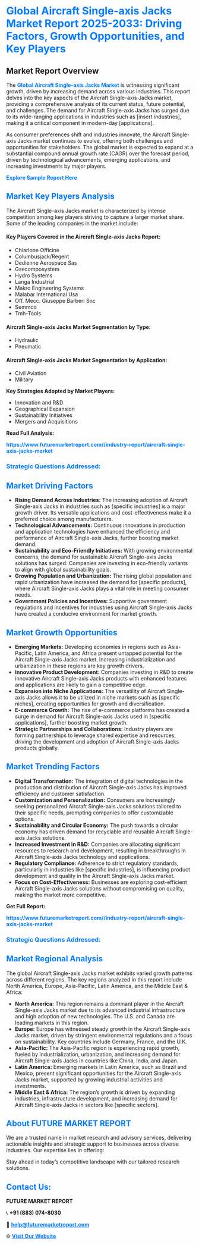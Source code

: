 <h1 style="color: #007BFF;">Global Aircraft Single-axis Jacks Market Report 2025-2033: Driving Factors, Growth Opportunities, and Key Players</h1>

<section id="overview">
<h2>Market Report Overview</h2>
<p>The <a href="https://www.futuremarketreport.com//industry-report/aircraft-single-axis-jacks-market" style="color: #007BFF; text-decoration: none;"><strong>Global Aircraft Single-axis Jacks Market</strong></a> is witnessing significant growth, driven by increasing demand across various industries. This report delves into the key aspects of the Aircraft Single-axis Jacks market, providing a comprehensive analysis of its current status, future potential, and challenges. The demand for Aircraft Single-axis Jacks has surged due to its wide-ranging applications in industries such as [insert industries], making it a critical component in modern-day [applications].</p>
<p>As consumer preferences shift and industries innovate, the Aircraft Single-axis Jacks market continues to evolve, offering both challenges and opportunities for stakeholders. The global market is expected to expand at a substantial compound annual growth rate (CAGR) over the forecast period, driven by technological advancements, emerging applications, and increasing investments by major players.</p>
</section>

<section id="overview">
<p><a href="https://www.futuremarketreport.com//request-sample/reportId=46010" style="color: #007BFF; text-decoration: none;"><strong>Explore Sample Report Here</strong></a></p>
</section>

<section id="key-players">
<h2 style="color: #007BFF;">Market Key Players Analysis</h2>
<p>The Aircraft Single-axis Jacks market is characterized by intense competition among key players striving to capture a larger market share. Some of the leading companies in the market include:</p>
<h4>Key Players Covered in the Aircraft Single-axis Jacks Report:</h4>
<ul><li>Chiarlone Officine</li><li>Columbusjack/Regent</li><li>Dedienne Aerospace Sas</li><li>Gsecomposystem</li><li>Hydro Systems</li><li>Langa Industrial</li><li>Makro Engineering Systems</li><li>Malabar International Usa</li><li>Off. Mecc. Giuseppe Barberi Snc</li><li>Semmco</li><li>Tmh-Tools</li></ul>
<h4>Aircraft Single-axis Jacks Market Segmentation by Type:</h4>
<ul><li>Hydraulic</li><li>Pneumatic</li></ul>

<h4>Aircraft Single-axis Jacks Market Segmentation by Application:</h4>
<ul><li>Civil Aviation</li><li>Military</li></ul>
<p><strong>Key Strategies Adopted by Market Players:</strong></p>
<ul>
<li>Innovation and R&D</li>
<li>Geographical Expansion</li>
<li>Sustainability Initiatives</li>
<li>Mergers and Acquisitions</li>
</ul>
</section>

<section>
<p><strong>Read Full Analysis: </strong></p><a href="https://www.futuremarketreport.com//industry-report/aircraft-single-axis-jacks-market" style="color: #007BFF; text-decoration: none;"><strong>https://www.futuremarketreport.com//industry-report/aircraft-single-axis-jacks-market</strong></a>
<h3 style="color: #007BFF;">Strategic Questions Addressed:</h3>
</section>

<section id="driving-factors">
<h2 style="color: #007BFF;">Market Driving Factors</h2>
<ul>
<li><strong>Rising Demand Across Industries:</strong> The increasing adoption of Aircraft Single-axis Jacks in industries such as [specific industries] is a major growth driver. Its versatile applications and cost-effectiveness make it a preferred choice among manufacturers.</li>
<li><strong>Technological Advancements:</strong> Continuous innovations in production and application technologies have enhanced the efficiency and performance of Aircraft Single-axis Jacks, further boosting market demand.</li>
<li><strong>Sustainability and Eco-Friendly Initiatives:</strong> With growing environmental concerns, the demand for sustainable Aircraft Single-axis Jacks solutions has surged. Companies are investing in eco-friendly variants to align with global sustainability goals.</li>
<li><strong>Growing Population and Urbanization:</strong> The rising global population and rapid urbanization have increased the demand for [specific products], where Aircraft Single-axis Jacks plays a vital role in meeting consumer needs.</li>
<li><strong>Government Policies and Incentives:</strong> Supportive government regulations and incentives for industries using Aircraft Single-axis Jacks have created a conducive environment for market growth.</li>
</ul>
</section>

<section id="growth-opportunities">
<h2 style="color: #007BFF;">Market Growth Opportunities</h2>
<ul>
<li><strong>Emerging Markets:</strong> Developing economies in regions such as Asia-Pacific, Latin America, and Africa present untapped potential for the Aircraft Single-axis Jacks market. Increasing industrialization and urbanization in these regions are key growth drivers.</li>
<li><strong>Innovative Product Development:</strong> Companies investing in R&D to create innovative Aircraft Single-axis Jacks products with enhanced features and applications are likely to gain a competitive edge.</li>
<li><strong>Expansion into Niche Applications:</strong> The versatility of Aircraft Single-axis Jacks allows it to be utilized in niche markets such as [specific niches], creating opportunities for growth and diversification.</li>
<li><strong>E-commerce Growth:</strong> The rise of e-commerce platforms has created a surge in demand for Aircraft Single-axis Jacks used in [specific applications], further boosting market growth.</li>
<li><strong>Strategic Partnerships and Collaborations:</strong> Industry players are forming partnerships to leverage shared expertise and resources, driving the development and adoption of Aircraft Single-axis Jacks products globally.</li>
</ul>
</section>

<section id="trending-factors">
<h2 style="color: #007BFF;">Market Trending Factors</h2>
<ul>
<li><strong>Digital Transformation:</strong> The integration of digital technologies in the production and distribution of Aircraft Single-axis Jacks has improved efficiency and customer satisfaction.</li>
<li><strong>Customization and Personalization:</strong> Consumers are increasingly seeking personalized Aircraft Single-axis Jacks solutions tailored to their specific needs, prompting companies to offer customizable options.</li>
<li><strong>Sustainability and Circular Economy:</strong> The push towards a circular economy has driven demand for recyclable and reusable Aircraft Single-axis Jacks solutions.</li>
<li><strong>Increased Investment in R&D:</strong> Companies are allocating significant resources to research and development, resulting in breakthroughs in Aircraft Single-axis Jacks technology and applications.</li>
<li><strong>Regulatory Compliance:</strong> Adherence to strict regulatory standards, particularly in industries like [specific industries], is influencing product development and quality in the Aircraft Single-axis Jacks market.</li>
<li><strong>Focus on Cost-Effectiveness:</strong> Businesses are exploring cost-efficient Aircraft Single-axis Jacks solutions without compromising on quality, making the market more competitive.</li>
</ul>
</section>

<section>
<p><strong>Get Full Report: </strong></p><a href="https://www.futuremarketreport.com//industry-report/aircraft-single-axis-jacks-market" style="color: #007BFF; text-decoration: none;"><strong>https://www.futuremarketreport.com//industry-report/aircraft-single-axis-jacks-market</strong></a>
<h3 style="color: #007BFF;">Strategic Questions Addressed:</h3>
</section>


<section id="regional-analysis">
<h2 style="color: #007BFF;">Market Regional Analysis</h2>
<p>The global Aircraft Single-axis Jacks market exhibits varied growth patterns across different regions. The key regions analyzed in this report include North America, Europe, Asia-Pacific, Latin America, and the Middle East & Africa:</p>
<ul>
<li><strong>North America:</strong> This region remains a dominant player in the Aircraft Single-axis Jacks market due to its advanced industrial infrastructure and high adoption of new technologies. The U.S. and Canada are leading markets in this region.</li>
<li><strong>Europe:</strong> Europe has witnessed steady growth in the Aircraft Single-axis Jacks market, driven by stringent environmental regulations and a focus on sustainability. Key countries include Germany, France, and the U.K.</li>
<li><strong>Asia-Pacific:</strong> The Asia-Pacific region is experiencing rapid growth, fueled by industrialization, urbanization, and increasing demand for Aircraft Single-axis Jacks in countries like China, India, and Japan.</li>
<li><strong>Latin America:</strong> Emerging markets in Latin America, such as Brazil and Mexico, present significant opportunities for the Aircraft Single-axis Jacks market, supported by growing industrial activities and investments.</li>
<li><strong>Middle East & Africa:</strong> The region’s growth is driven by expanding industries, infrastructure development, and increasing demand for Aircraft Single-axis Jacks in sectors like [specific sectors].</li>
</ul>
</section>

<footer>
<h2 style="color: #007BFF;">About FUTURE MARKET REPORT</h2>
<p>We are a trusted name in market research and advisory services, delivering actionable insights and strategic support to businesses across diverse industries. Our expertise lies in offering:</p>

<p>Stay ahead in today’s competitive landscape with our tailored research solutions.</p>

<h2 style="color: #007BFF;">Contact Us:</h2>
<p><strong>FUTURE MARKET REPORT</strong></p>
<p>📞 <strong>+91 (883) 074-8030</strong></p>
<p>📧 <strong><a href="mailto:help@futuremarketreport.com" style="color: #007BFF;">help@futuremarketreport.com</a></strong></p>
<p>🌐 <strong><a href="https://www.futuremarketreport.com/" style="color: #007BFF;">Visit Our Website</a></strong></p>
</footer>